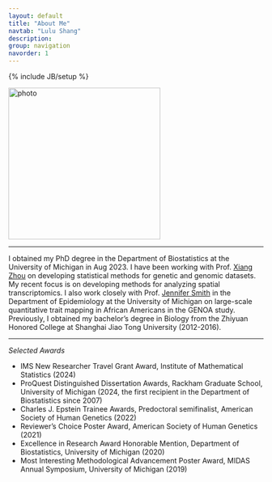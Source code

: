 ```yaml
---
layout: default
title: "About Me"
navtab: "Lulu Shang"
description: 
group: navigation
navorder: 1
---
```

{% include JB/setup %}


<link rel="stylesheet" href="https://cdn.jsdelivr.net/gh/jpswalsh/academicons@1/css/academicons.min.css">

<img src="/assets/themes/lab/images/logo/profile.jpeg" alt="photo" width="300" class="center">


<br clear="left"/>
<hr/>

I obtained my PhD degree in the Department of Biostatistics at the University of Michigan in Aug 2023. I have been working with Prof. [Xiang Zhou](http://xzlab.org) on developing statistical methods for genetic and genomic datasets. My recent focus is on developing methods for analyzing spatial transcriptomics. I also work closely with Prof. [Jennifer Smith](https://sph.umich.edu/faculty-profiles/smith-jennifer.html) in the Department of Epidemiology at the University of Michigan on large-scale quantitative trait mapping in African Americans in the GENOA study. Previously, I obtained my bachelor’s degree in Biology from the Zhiyuan Honored College at Shanghai Jiao Tong University (2012-2016). 

<hr/>

*Selected Awards*
- IMS New Researcher Travel Grant Award, Institute of Mathematical Statistics (2024) 
- ProQuest Distinguished Dissertation Awards, Rackham Graduate School, University of Michigan (2024, the first recipient in the Department of Biostatistics since 2007)
- Charles J. Epstein Trainee Awards, Predoctoral semifinalist, American Society of Human Genetics (2022)
- Reviewer’s Choice Poster Award, American Society of Human Genetics (2021)
- Excellence in Research Award Honorable Mention, Department of Biostatistics, University of Michigan (2020)
- Most Interesting Methodological Advancement Poster Award, MIDAS Annual Symposium, University of Michigan (2019)

